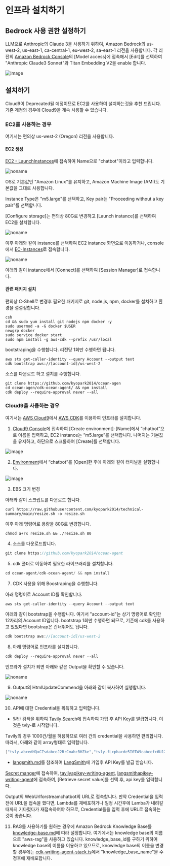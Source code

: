 # 인프라 설치하기

## Bedrock 사용 권한 설정하기

LLM으로 Anthropic의 Claude 3을 사용하기 위하여, Amazon Bedrock의 us-west-2, us-east-1, ca-central-1, eu-west-2, sa-east-1 리전을 사용합니다. 각 리전의 [Amazon Bedrock Console](https://console.aws.amazon.com/bedrock)의 [Model access]에 접속해서 [Edit]를 선택하여 "Anthropic Claude3 Sonnet"과 Titan Embedding V2을 enable 합니다.

![image](https://github.com/user-attachments/assets/f259bb17-cbd4-4f9e-8025-6552953a5899)

## 설치하기

Cloud9이 Deprecated될 예정이므로 EC2를 사용하여 설치하는것을 추천 드립니다. 기존 계정의 경우에 Cloud9을 계속 사용할 수 있습니다.


### EC2를 사용하는 경우

여기서는 편의상 us-west-2 (Oregon) 리전을 사용합니다.


#### EC2 생성

[EC2 - LaunchInstances](https://us-west-2.console.aws.amazon.com/ec2/home?region=us-west-2#LaunchInstances:)에 접속하여 Name으로 "chatbot"이라고 입력합니다.

![noname](https://github.com/user-attachments/assets/acdac538-ea1e-4b32-a7f8-efc2b0e34664)

OS로 기본값인 "Amazon Linux"를 유지하고, Amazon Machine Image (AMI)도 기본값을 그대로 사용합니다.

Instance Type은 "m5.large"를 선택하고, Key pair는 "Proceeding without a key pair"를 선택합니다. 

[Configure storage]는 편의상 80G로 변경하고 [Launch instance]를 선택하여 EC2를 설치합니다. 

![noname](https://github.com/user-attachments/assets/84edf46d-0aa8-478c-8727-1301cf32f4db)

이후 아래와 같이 instance를 선택하여 EC2 instance 화면으로 이동하거나, console에서 [EC-Instances](https://us-west-2.console.aws.amazon.com/ec2/home?region=us-west-2#Instances:)로 접속합니다. 

![noname](https://github.com/user-attachments/assets/f5c82338-3e05-4c26-bdef-642c81f2c5d2)

아래와 같이 instance에서 [Connect]를 선택하여 [Session Manager]로 접속합니다. 

#### 관련 패키지 설치

편의상 C-Shell로 변경후 필요한 패키지로 git, node.js, npm, docker를 설치하고 환경을 설절정합니다. 

```text
csh
cd && sudo yum install git nodejs npm docker -y
sudo usermod -a -G docker $USER
newgrp docker
sudo service docker start
sudo npm install -g aws-cdk --prefix /usr/local
```

bootstraping을 수행합니다. 리전당 1회만 수행하면 됩니다.

```text
aws sts get-caller-identity --query Account --output text
cdk bootstrap aws://[account-id]/us-west-2
```

소스를 다운로드 하고 설치를 수행합니다.

```text
git clone https://github.com/kyopark2014/ocean-agen
cd ocean-agen/cdk-ocean-agent/ && npm install
cdk deploy --require-approval never --all
```

### Cloud9을 사용하는 경우

여기서는 [AWS Cloud9](https://aws.amazon.com/ko/cloud9/)에서 [AWS CDK](https://aws.amazon.com/ko/cdk/)를 이용하여 인프라를 설치합니다. 

1) [Cloud9 Console](https://us-west-2.console.aws.amazon.com/cloud9control/home?region=us-west-2#/create)에 접속하여 [Create environment]-[Name]에서 “chatbot”으로 이름을 입력하고, EC2 instance는 “m5.large”를 선택합니다. 나머지는 기본값을 유지하고, 하단으로 스크롤하여 [Create]를 선택합니다.

![image](https://github.com/kyopark2014/stream-chatbot-for-amazon-bedrock/assets/52392004/c85c2ef5-4f96-4528-b5d4-ab9d3e52324e)

2) [Environment](https://us-west-2.console.aws.amazon.com/cloud9control/home?region=us-west-2#/)에서 “chatbot”를 [Open]한 후에 아래와 같이 터미널을 실행합니다.

![image](https://github.com/kyopark2014/stream-chatbot-for-amazon-bedrock/assets/52392004/fcf24f93-9ab3-4905-be8d-8146c7371951)

3) EBS 크기 변경

아래와 같이 스크립트를 다운로드 합니다. 

```text
curl https://raw.githubusercontent.com/kyopark2014/technical-summary/main/resize.sh -o resize.sh
```

이후 아래 명령어로 용량을 80G로 변경합니다.
```text
chmod a+rx resize.sh && ./resize.sh 80
```


4) 소스를 다운로드합니다.

```java
git clone https://github.com/kyopark2014/ocean-agent
```

5) cdk 폴더로 이동하여 필요한 라이브러리를 설치합니다.

```java
cd ocean-agent/cdk-ocean-agent/ && npm install
```

7) CDK 사용을 위해 Boostraping을 수행합니다.

아래 명령어로 Account ID를 확인합니다.

```java
aws sts get-caller-identity --query Account --output text
```

아래와 같이 bootstrap을 수행합니다. 여기서 "account-id"는 상기 명령어로 확인한 12자리의 Account ID입니다. bootstrap 1회만 수행하면 되므로, 기존에 cdk를 사용하고 있었다면 bootstrap은 건너뛰어도 됩니다.

```java
cdk bootstrap aws://[account-id]/us-west-2
```

8) 아래 명령어로 인프라를 설치합니다.

```java
cdk deploy --require-approval never --all
```

인프라가 설치가 되면 아래와 같은 Output을 확인할 수 있습니다. 

![noname](https://github.com/user-attachments/assets/21488aac-9319-4f80-bc7f-c2c855a68ac9)

9) Output의 HtmlUpdateCommend을 아래와 같이 복사하여 실행합니다.

![noname](https://github.com/user-attachments/assets/f7971246-3b38-441e-935c-b1ebfd5b3be9)

    
10) API에 대한 Credential을 획득하고 입력합니다.

- 일반 검색을 위하여 [Tavily Search](https://app.tavily.com/sign-in)에 접속하여 가입 후 API Key를 발급합니다. 이것은 tvly-로 시작합니다.

Tavily의 경우 1000건/월을 허용하므로 여러 건의 credential을 사용하면 편리합니다. 따라서, 아래와 같이 array형태로 입력합니다. 

```java
["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","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"]
```

- [langsmith.md](./langsmith.md)를 참조하여 [LangSmith](https://www.langchain.com/langsmith)에 가입후 API Key를 발급 받습니다.

[Secret manger](https://us-west-2.console.aws.amazon.com/secretsmanager/listsecrets?region=us-west-2)에 접속하여,  [tavilyapikey-writing-agent](https://us-west-2.console.aws.amazon.com/secretsmanager/secret?name=tavilyapikey-writing-agent&region=us-west-2), [langsmithapikey-writing-agent](https://us-west-2.console.aws.amazon.com/secretsmanager/secret?name=langsmithapikey-writing-agent&region=us-west-2)에 접속하여, [Retrieve secret value]를 선택 후, api key를 입력합니다.

Output의 WebUrlforstreamchatbot의 URL로 접속합니다. 만약 Credential을 입력 전에 URL을 접속을 했다면, Lambda를 재배포하거나 일정 시간후에 Lamba가 내려갈때까지 기다렸다가 재접속하여야 하므로, Credential들을 입력 후에 URL로 접속하는것이 좋습니다. 

11) RAG를 사용하기를 원하는 경우에 Amazon Bedrock Knowledge Base를 [knowledge-base.md](https://github.com/kyopark2014/korean-chatbot-using-amazon-bedrock/blob/main/knowledge-base.md)에 따라 설정합니다. 여기에서는 knowledge base의 이름으로 "aws-rag"을 사용하고 있습니다. knowledge_base_id를 구하기 위하여 knowledge base의 이름을 이용하고 있으므로, knowledge base의 이름을 변경할 경우에는 [cdk-writing-agent-stack.ts](./cdk-writing-agent/lib/cdk-writing-agent-stack.ts)에서 "knowledge_base_name"을 수정후에 재배포합니다.
